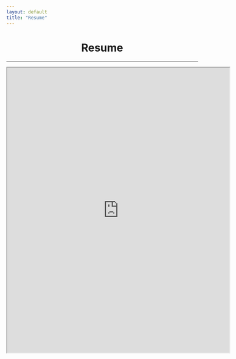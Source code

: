 ```yaml
---
layout: default
title: "Resume"
---
```


<Center><h1>Resume</h1></Center>

***

<iframe src="https://drive.google.com/file/d/1sWCoERub_xEMMmn_DZbbIq6hkvUirjyi/preview" width="585" height="750"></iframe>